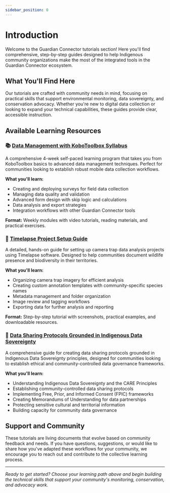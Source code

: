 ```yaml
---
sidebar_position: 0
---
```


# Introduction

Welcome to the Guardian Connector tutorials section! Here you'll find comprehensive, step-by-step guides designed to help Indigenous community organizations make the most of the integrated tools in the Guardian Connector ecosystem.

## What You'll Find Here

Our tutorials are crafted with community needs in mind, focusing on practical skills that support environmental monitoring, data sovereignty, and conservation advocacy. Whether you're new to digital data collection or looking to expand your technical capabilities, these guides provide clear, accessible instruction.

## Available Learning Resources

### 📚 [Data Management with KoboToolbox Syllabus](./syllabus-data-management-with-kobotoolbox/)

A comprehensive 4-week self-paced learning program that takes you from KoboToolbox basics to advanced data management techniques. Perfect for communities looking to establish robust mobile data collection workflows.

**What you'll learn:**
- Creating and deploying surveys for field data collection
- Managing data quality and validation
- Advanced form design with skip logic and calculations
- Data analysis and export strategies
- Integration workflows with other Guardian Connector tools

**Format:** Weekly modules with video tutorials, reading materials, and practical exercises.

### 🐾 [Timelapse Project Setup Guide](./guide-timelapse-project/)

A detailed, hands-on guide for setting up camera trap data analysis projects using Timelapse software. Designed to help communities document wildlife presence and biodiversity in their territories.

**What you'll learn:**
- Organizing camera trap imagery for efficient analysis
- Creating custom annotation templates with community-specific species names
- Metadata management and folder organization
- Image review and tagging workflows
- Exporting data for further analysis and reporting

**Format:** Step-by-step tutorial with screenshots, practical examples, and downloadable resources.

### 📜 [Data Sharing Protocols Grounded in Indigenous Data Sovereignty](./guide-data-sovereignty-and-protocols/)

A comprehensive guide for creating data sharing protocols grounded in Indigenous Data Sovereignty principles, designed for communities looking to establish ethical and community-controlled data governance frameworks.

**What you'll learn:**
- Understanding Indigenous Data Sovereignty and the CARE Principles
- Establishing community-controlled data sharing protocols
- Implementing Free, Prior, and Informed Consent (FPIC) frameworks
- Creating Memorandums of Understanding for data partnerships
- Protecting sensitive cultural and territorial information
- Building capacity for community data governance

## Support and Community

These tutorials are living documents that evolve based on community feedback and needs. If you have questions, suggestions, or would like to share how you've adapted these workflows for your community, we encourage you to reach out and contribute to the collective learning process.

---

*Ready to get started? Choose your learning path above and begin building the technical skills that support your community's monitoring, conservation, and advocacy work.*